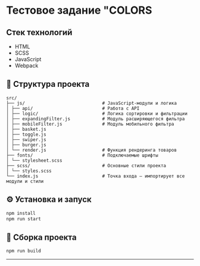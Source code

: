 # Тестовое задание "COLORS

## Стек технологий
- HTML
- SCSS
- JavaScript
- Webpack

## 📁 Структура проекта

```
src/
├── js/                             # JavaScript-модули и логика
│ ├── api/                          # Работа с API 
│ ├── logic/                        # Логика сортировки и фильтрации 
│ ├── expandingFilter.js            # Модуль расширяющегося фильтра
│ ├── mobileFilter.js               # Модуль мобильного фильтра
│ ├── basket.js
│ ├── toggle.js
│ ├── swiper.js
│ ├── burger.js
│ └── render.js                     # Функция рендеринга товаров
├── fonts/                          # Подключаемые шрифты
│ └── stylesheet.scss
├── scss/                           # Основные стили проекта
│ └── styles.scss
└── index.js                        # Точка входа — импортирует все модули и стили
```

## ⚙️ Установка и запуск

```bash
npm install
npm run start
```

## 🚀 Сборка проекта

```bash
npm run build
```

---
